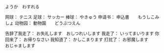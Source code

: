 ようか　わすれる

网球： テニス
足球： サッカー
棒球： やきゅう
申请书： 申込書　　もうしこみしょ
动物园： 動物園　　どうぶつえん

告辞了我走了： お失礼します　おしつれいします
我走了：  いってまいります
你回来了： お帰りなさい
我知道了： かしこまります
打扰了： お邪魔します　　おじゃまします





